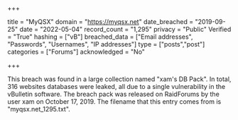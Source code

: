 +++

title = "MyQSX"
domain = "https://myqsx.net"
date_breached = "2019-09-25"
date = "2022-05-04"
record_count = "1,295"
privacy = "Public"
Verified = "True"
hashing = ["vB"]
breached_data = ["Email addresses", "Passwords", "Usernames", "IP addresses"]
type = ["posts","post"]
categories = ["Forums"]
acknowledged = "No"


+++


This breach was found in a large collection named "xam's DB Pack". In total, 316 websites databases were leaked, all due to a single vulnerability in the vBulletin software. The breach pack was released on RaidForums by the user xam on October 17, 2019. The filename that this entry comes from is "myqsx.net_1295.txt".

